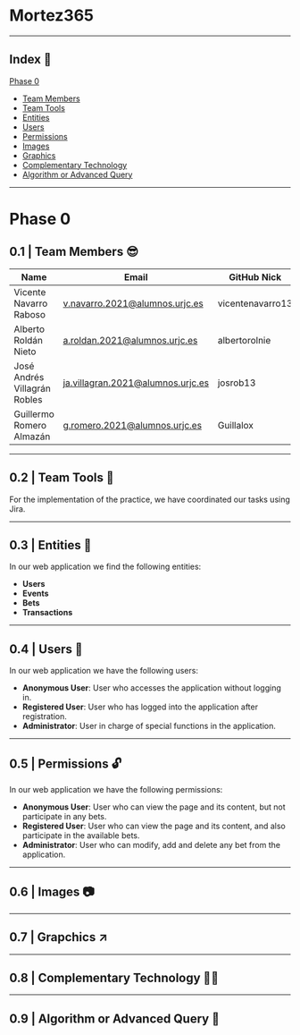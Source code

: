 # Mortez365
---
## Index 📖
[Phase 0](#fase-0)
   - [Team Members](#team-members)
   - [Team Tools](#team-tools)
   - [Entities](#entities)
   - [Users](#users)
   - [Permissions](#permissions)
   - [Images](#images)
   - [Graphics](#graphics)
   - [Complementary Technology](#complementary-technology)
   - [Algorithm or Advanced Query](#algorithm-or-advanced-query) <br>
---

# Phase 0
## 0.1 | Team Members 😎
| Name                        | Email                             | GitHub Nick       |
| ---------                     | ----                               | ---------         |
| Vicente Navarro Raboso        | v.navarro.2021@alumnos.urjc.es     | vicentenavarro13  |
| Alberto Roldán Nieto          | a.roldan.2021@alumnos.urjc.es      | albertorolnie     |
| José Andrés Villagrán Robles  | ja.villagran.2021@alumnos.urjc.es  | josrob13          |
| Guillermo Romero Almazán      | g.romero.2021@alumnos.urjc.es      | Guillalox         |

___

## 0.2 | Team Tools 🧰
For the implementation of the practice, we have coordinated our tasks using Jira.

___

## 0.3 | Entities 🎰
In our web application we find the following entities:
  - **Users**
  - **Events**
  - **Bets**
  - **Transactions**

___

## 0.4 | Users 👱
In our web application we have the following users:
  - **Anonymous User**: User who accesses the application without logging in.
  - **Registered User**: User who has logged into the application after registration.
  - **Administrator**: User in charge of special functions in the application.

___

## 0.5 | Permissions 🔓
In our web application we have the following permissions:
  - **Anonymous User**: User who can view the page and its content, but not participate in any bets.
  - **Registered User**: User who can view the page and its content, and also participate in the available bets.
  - **Administrator**: User who can modify, add and delete any bet from the application.

___

## 0.6 | Images 📷




___

## 0.7 | Grapchics ↗️



___

## 0.8 | Complementary Technology 👨‍💻



___


## 0.9 | Algorithm or Advanced Query 🤖
